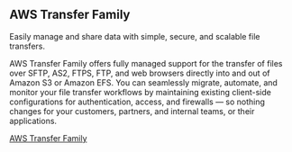 ## AWS Transfer Family

Easily manage and share data with simple, secure, and scalable file transfers.

AWS Transfer Family offers fully managed support for the transfer of files over SFTP, AS2, FTPS, FTP, and web browsers directly into and out of Amazon S3 or Amazon EFS. You can seamlessly migrate, automate, and monitor your file transfer workflows by maintaining existing client-side configurations for authentication, access, and firewalls — so nothing changes for your customers, partners, and internal teams, or their applications.

[AWS Transfer Family](https://aws.amazon.com/aws-transfer-family/faqs/?nc=sn&loc=6)

